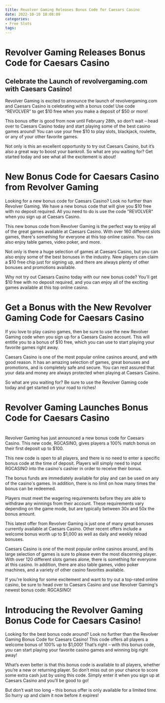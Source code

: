 ```yaml
---
title: Revolver Gaming Releases Bonus Code for Caesars Casino
date: 2022-10-10 18:08:09
categories:
- Free Slots
tags:
---
```



#  Revolver Gaming Releases Bonus Code for Caesars Casino

## Celebrate the Launch of revolvergaming.com with Caesars Casino!

Revolver Gaming is excited to announce the launch of revolvergaming.com and Caesars Casino is celebrating with a bonus code! Use code “REVOLVER” to get $10 free when you make a deposit of $50 or more!

This bonus offer is good from now until February 28th, so don’t wait – head over to Caesars Casino today and start playing some of the best casino games around! You can use your free $10 to play slots, blackjack, roulette, or any of your other favorite games.

Not only is this an excellent opportunity to try out Caesars Casino, but it’s also a great way to boost your bankroll. So what are you waiting for? Get started today and see what all the excitement is about!

#  New Bonus Code for Caesars Casino from Revolver Gaming

Looking for a new bonus code for Caesars Casino? Look no further than Revolver Gaming. We have a new bonus code that will give you $10 free with no deposit required. All you need to do is use the code "REVOLVER" when you sign up at Caesars Casino.

This new bonus code from Revolver Gaming is the perfect way to enjoy all of the great games available at Caesars Casino. With over 160 different slots games, there's something for everyone at this top online casino. You can also enjoy table games, video poker, and more.

Not only is there a huge selection of games at Caesars Casino, but you can also enjoy some of the best bonuses in the industry. New players can claim a $10 free chip just for signing up, and there are always plenty of other bonuses and promotions available.

Why not try out Caesars Casino today with our new bonus code? You'll get $10 free with no deposit required, and you can enjoy all of the exciting games available at this top online casino.

#  Get a Bonus with the New Revolver Gaming Code for Caesars Casino

If you love to play casino games, then be sure to use the new Revolver Gaming code when you sign up for a Caesars Casino account. This will entitle you to a bonus of $10 free, which you can use to start playing your favorite games right away.

Caesars Casino is one of the most popular online casinos around, and with good reason. It has an amazing selection of games, great bonuses and promotions, and is completely safe and secure. You can rest assured that your data and money are always protected when playing at Caesars Casino.

So what are you waiting for? Be sure to use the Revolver Gaming code today and get started on your road to riches!

#  Revolver Gaming Launches Bonus Code for Caesars Casino

#

Revolver Gaming has just announced a new bonus code for Caesars Casino. This new code, RGCASINO, gives players a 100% match bonus on their first deposit up to $100.

This new code is open to all players, and there is no need to enter a specific bonus code at the time of deposit. Players will simply need to input RGCASINO into the casino's cashier in order to receive their bonus.

The bonus funds are immediately available for play and can be used on any of the casino's games. In addition, there is no limit on how many times the bonus can be redeemed.

Players must meet the wagering requirements before they are able to withdraw any winnings from their account. These requirements vary depending on the game mode, but are typically between 30x and 50x the bonus amount.

This latest offer from Revolver Gaming is just one of many great bonuses currently available at Caesars Casino. Other recent offers include a welcome bonus worth up to $1,000 as well as daily and weekly reload bonuses.

Caesars Casino is one of the most popular online casinos around, and its large selection of games is sure to please even the most discerning player. With over 120 different slots games alone, there is something for everyone at this casino. In addition, there are also table games, video poker machines, and a variety of other casino favorites available.

If you're looking for some excitement and want to try out a top-rated online casino, be sure to head over to Caesars Casino and use Revolver Gaming's newest bonus code: RGCASINO!

#  Introducing the Revolver Gaming Bonus Code for Caesars Casino!

Looking for the best bonus code around? Look no further than the Revolver Gaming Bonus Code for Caesars Casino! This code offers all players a welcome bonus of 100% up to $1,000! That’s right – with this bonus code, you can start playing your favorite casino games and winning big right away!

What’s even better is that this bonus code is available to all players, whether you’re a new or returning player. So don’t miss out on your chance to score some extra cash just by using this code. Simply enter it when you sign up at Caesars Casino and you’ll be good to go!

But don’t wait too long – this bonus offer is only available for a limited time. So hurry up and claim it now before it expires!